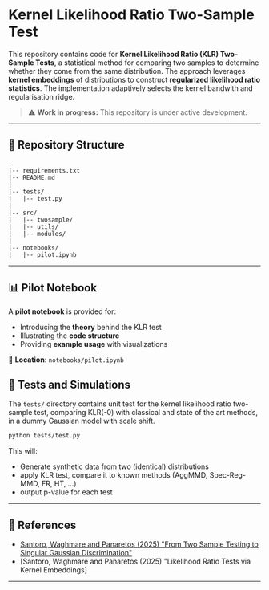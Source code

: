
# Kernel Likelihood Ratio Two-Sample Test

This repository contains code for **Kernel Likelihood Ratio (KLR) Two-Sample Tests**, a statistical method for comparing two samples to determine whether they come from the same distribution.
The approach leverages **kernel embeddings** of distributions to construct **regularized likelihood ratio statistics**.
The implementation adaptively selects the kernel bandwith and regularisation ridge.

> ⚠ **Work in progress:**
> This repository is under active development.

---

## 📁 Repository Structure

```
.
|-- requirements.txt
|-- README.md
|
|-- tests/
|   |-- test.py
|
|-- src/
|   |-- twosample/
|   |-- utils/
|   |-- modules/
|
|-- notebooks/
|   |-- pilot.ipynb
```

---


## 📊 Pilot Notebook

A **pilot notebook** is provided for:

* Introducing the **theory** behind the KLR test
* Illustrating the **code structure**
* Providing **example usage** with visualizations

📄 **Location**: `notebooks/pilot.ipynb`


## 🔹 Tests and Simulations

The `tests/` directory contains unit test for the kernel likelihood ratio two-sample test,
comparing KLR(-0) with classical and state of the art methods, in a dummy Gaussian model with scale shift.

```bash
python tests/test.py
```

This will:
* Generate synthetic data from two (identical) distributions
* apply KLR test, compare it to known methods (AggMMD, Spec-Reg-MMD, FR, HT, ...)
* output p-value for each test 

---


## 🔹 References

* [Santoro, Waghmare and Panaretos (2025) "From Two Sample Testing to Singular Gaussian Discrimination"](https://arxiv.org/abs/2505.04613)
* [Santoro, Waghmare and Panaretos (2025) "Likelihood Ratio Tests via Kernel Embeddings]

---

